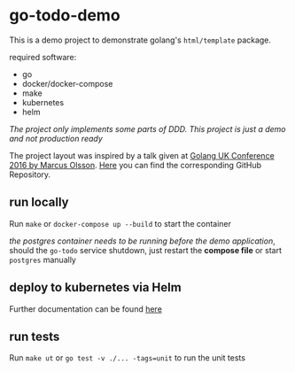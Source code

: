 # go-todo-demo

This is a demo project to demonstrate golang's `html/template` package.

required software:
* go
* docker/docker-compose
* make
* kubernetes
* helm

_The project only implements some parts of DDD. This project is just a demo and not production ready_

The project layout was inspired by a talk given at [Golang UK Conference 2016 by Marcus Olsson](https://www.youtube.com/watch?v=twcDf_Y2gXY). [Here](https://github.com/marcusolsson/goddd) you can find the corresponding GitHub Repository.

## run locally

Run `make` or `docker-compose up --build` to start the container

_the postgres container needs to be running before the demo application_, should the `go-todo` service shutdown, just restart the **compose file** or start `postgres` manually

## deploy to kubernetes via Helm

Further documentation can be found [here](./chart/README.md)

## run tests

Run `make ut` or `go test -v ./... -tags=unit` to run the unit tests
